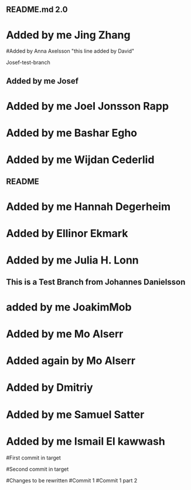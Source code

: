 
## README.md 2.0
# Added by me Jing Zhang 
#Added by Anna Axelsson
"this line added by David"

Josef-test-branch

## Added by me Josef

# Added by me Joel Jonsson Rapp
# Added by me Bashar Egho


# Added by me Wijdan Cederlid

## README

# Added by me Hannah Degerheim

# Added by Ellinor Ekmark
# Added by me Julia H. Lonn
## This is a Test Branch from Johannes Danielsson
# added by me JoakimMob

# Added by me Mo Alserr
# Added again by Mo Alserr

# Added by Dmitriy

# Added by me Samuel Satter

# Added by me Ismail El kawwash

#First commit in target

#Second commit in target

#Changes to be rewritten
#Commit 1
#Commit 1 part 2

